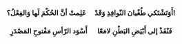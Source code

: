 <div align="center">
  
### أَوَتَشْتَكي طُغْيانَ النّوافِذِ وَقَدْ &nbsp;&nbsp;&nbsp;&nbsp;عَلِمتْ أنَّ الحُكْمَ لَها وَالفِعْلُ؟!

### فَنْفَذْ إلى أَبْيَضِ البَطْنِ لامَعًا  &nbsp;&nbsp;&nbsp;&nbsp;&nbsp;أَسْوَد الرّأسِ مَفْتوحِ المَصْدَرِ
</div>
